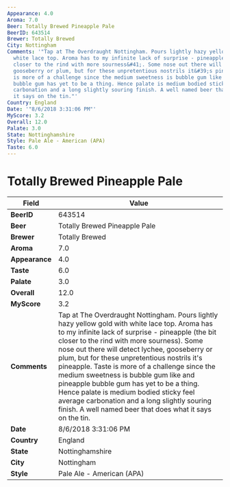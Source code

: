 ```yaml
---
Appearance: 4.0
Aroma: 7.0
Beer: Totally Brewed Pineapple Pale
BeerID: 643514
Brewer: Totally Brewed
City: Nottingham
Comments: '"Tap at The Overdraught Nottingham. Pours lightly hazy yellow gold with
  white lace top. Aroma has to my infinite lack of surprise - pineapple &#40;the bit
  closer to the rind with more sourness&#41;. Some nose out there will detect lychee,
  gooseberry or plum, but for these unpretentious nostrils it&#39;s pineapple. Taste
  is more of a challenge since the medium sweetness is bubble gum like and pineapple
  bubble gum has yet to be a thing. Hence palate is medium bodied sticky feel average
  carbonation and a long slightly souring finish. A well named beer that does what
  it says on the tin."'
Country: England
Date: '"8/6/2018 3:31:06 PM"'
MyScore: 3.2
Overall: 12.0
Palate: 3.0
State: Nottinghamshire
Style: Pale Ale - American (APA)
Taste: 6.0
---
```


# Totally Brewed Pineapple Pale

| Field         | Value |
|---------------|-------|
| **BeerID** | 643514 |
| **Beer** | Totally Brewed Pineapple Pale |
| **Brewer** | Totally Brewed |
| **Aroma** | 7.0 |
| **Appearance** | 4.0 |
| **Taste** | 6.0 |
| **Palate** | 3.0 |
| **Overall** | 12.0 |
| **MyScore** | 3.2 |
| **Comments** | Tap at The Overdraught Nottingham. Pours lightly hazy yellow gold with white lace top. Aroma has to my infinite lack of surprise - pineapple &#40;the bit closer to the rind with more sourness&#41;. Some nose out there will detect lychee, gooseberry or plum, but for these unpretentious nostrils it&#39;s pineapple. Taste is more of a challenge since the medium sweetness is bubble gum like and pineapple bubble gum has yet to be a thing. Hence palate is medium bodied sticky feel average carbonation and a long slightly souring finish. A well named beer that does what it says on the tin. |
| **Date** | 8/6/2018 3:31:06 PM |
| **Country** | England |
| **State** | Nottinghamshire |
| **City** | Nottingham |
| **Style** | Pale Ale - American (APA) |
